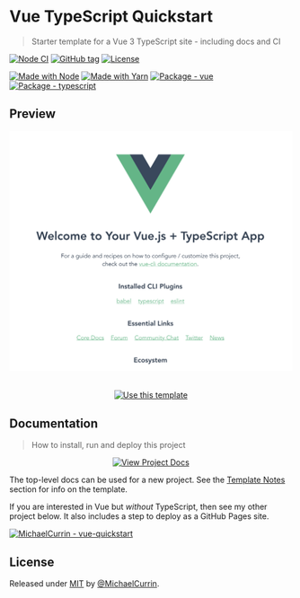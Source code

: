 # Vue TypeScript Quickstart
> Starter template for a Vue 3 TypeScript site - including docs and CI

<!-- Badges generated with: https://michaelcurrin.github.io/badge-generator/ -->

[![Node CI](https://github.com/MichaelCurrin/vue-typescript-quickstart/workflows/Node%20CI/badge.svg)](https://github.com/MichaelCurrin/vue-typescript-quickstart/actions)
[![GitHub tag](https://img.shields.io/github/tag/MichaelCurrin/vue-typescript-quickstart)](https://github.com/MichaelCurrin/vue-typescript-quickstart/releases/)
[![License](https://img.shields.io/badge/License-MIT-blue)](#license)

[![Made with Node](https://img.shields.io/badge/Node.js->=12-blue?logo=node.js&logoColor=white)](https://nodejs.org)
[![Made with Yarn](https://img.shields.io/badge/Yarn->=1-blue?logo=yarn&logoColor=white)](https://classic.yarnpkg.com)
[![Package - vue](https://img.shields.io/github/package-json/dependency-version/MichaelCurrin/vue-typescript-quickstart/vue?logo=vue.js&logoColor=white)](https://www.npmjs.com/package/vue)
[![Package - typescript](https://img.shields.io/github/package-json/dependency-version/MichaelCurrin/vue-typescript-quickstart/dev/typescript?logo=typescript&logoColor=white)](https://www.npmjs.com/package/typescript)


## Preview

<div align="center">
    <img src="/sample.png" alt="Sample screenshot" title="Sample screenshot" />
</div>

<br>

<div align="center">

[![Use this template](https://img.shields.io/badge/Generate-Use_this_template-2ea44f?style=for-the-badge)](https://github.com/MichaelCurrin/vue-typescript-quickstart/generate)

</div>


## Documentation
> How to install, run and deploy this project

<div align="center">

[![View Project Docs](https://img.shields.io/badge/View-Project_Docs-blue?style=for-the-badge)](/docs/)

</div>

The top-level docs can be used for a new project. See the [Template Notes](/docs/template-notes/) section for info on the template.

If you are interested in Vue but _without_ TypeScript, then see my other project below. It also includes a step to deploy as a GitHub Pages site.

[![MichaelCurrin - vue-quickstart](https://img.shields.io/static/v1?label=MichaelCurrin&message=vue-quickstart&color=blue&logo=github)](https://github.com/MichaelCurrin/vue-quickstart)


## License

Released under [MIT](/LICENSE) by [@MichaelCurrin](https://github.com/MichaelCurrin).
